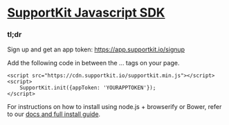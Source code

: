 # [SupportKit Javascript SDK](supportkit.io)

### tl;dr
Sign up and get an app token: https://app.supportkit.io/signup

Add the following code in between the <head>...</head> tags on your page.

    <script src="https://cdn.supportkit.io/supportkit.min.js"></script>
    <script>
        SupportKit.init({appToken: 'YOURAPPTOKEN'});
    </script>

For instructions on how to install using node.js + browserify or Bower, refer to our [docs and full install guide](http://docs.supportkit.io).